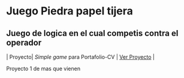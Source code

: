 # Juego Piedra papel tijera

## Juego de logica en el cual competis contra el operador

 | Proyecto| _Simple game_ para Portafolio-CV | [Ver Proyecto](https://Hasmoday.github.io/Piedra-Papel-Tijera/) |

 Proyecto 1 de mas que vienen